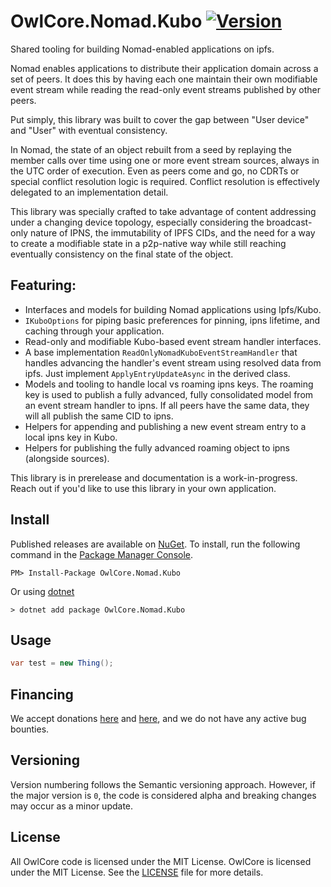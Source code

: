 # OwlCore.Nomad.Kubo [![Version](https://img.shields.io/nuget/v/OwlCore.Nomad.Kubo.svg)](https://www.nuget.org/packages/OwlCore.Nomad.Kubo)

Shared tooling for building Nomad-enabled applications on ipfs.

Nomad enables applications to distribute their application domain across a set of peers. It does this by having each one maintain their own modifiable event stream while reading the read-only event streams published by other peers. 

Put simply, this library was built to cover the gap between "User device" and "User" with eventual consistency.

In Nomad, the state of an object rebuilt from a seed by replaying the member calls over time using one or more event stream sources, always in the UTC order of execution. Even as peers come and go, no CDRTs or special conflict resolution logic is required. Conflict resolution is effectively delegated to an implementation detail. 

This library was specially crafted to take advantage of content addressing under a changing device topology, especially considering the broadcast-only nature of IPNS, the immutability of IPFS CIDs, and the need for a way to create a modifiable state in a p2p-native way while still reaching eventually consistency on the final state of the object.

## Featuring:
- Interfaces and models for building Nomad applications using Ipfs/Kubo.
- `IKuboOptions` for piping basic preferences for pinning, ipns lifetime, and caching through your application.
- Read-only and modifiable Kubo-based event stream handler interfaces.
- A base implementation `ReadOnlyNomadKuboEventStreamHandler` that handles advancing the handler's event stream using resolved data from ipfs. Just implement `ApplyEntryUpdateAsync` in the derived class.
- Models and tooling to handle local vs roaming ipns keys. The roaming key is used to publish a fully advanced, fully consolidated model from an event stream handler to ipns. If all peers have the same data, they will all publish the same CID to ipns.
- Helpers for appending and publishing a new event stream entry to a local ipns key in Kubo.
- Helpers for publishing the fully advanced roaming object to ipns (alongside sources).

This library is in prerelease and documentation is a work-in-progress. Reach out if you'd like to use this library in your own application.

## Install

Published releases are available on [NuGet](https://www.nuget.org/packages/OwlCore.Nomad.Kubo). To install, run the following command in the [Package Manager Console](https://docs.nuget.org/docs/start-here/using-the-package-manager-console).

    PM> Install-Package OwlCore.Nomad.Kubo
    
Or using [dotnet](https://docs.microsoft.com/en-us/dotnet/core/tools/dotnet)

    > dotnet add package OwlCore.Nomad.Kubo

## Usage

```cs
var test = new Thing();
```

## Financing

We accept donations [here](https://github.com/sponsors/Arlodotexe) and [here](https://www.patreon.com/arlodotexe), and we do not have any active bug bounties.

## Versioning

Version numbering follows the Semantic versioning approach. However, if the major version is `0`, the code is considered alpha and breaking changes may occur as a minor update.

## License

All OwlCore code is licensed under the MIT License. OwlCore is licensed under the MIT License. See the [LICENSE](./src/LICENSE.txt) file for more details.
